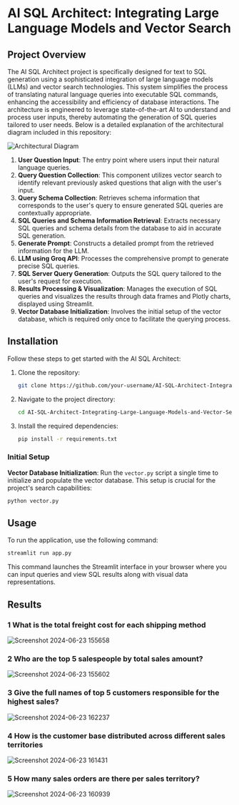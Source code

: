# AI SQL Architect: Integrating Large Language Models and Vector Search

## Project Overview

The AI SQL Architect project is specifically designed for text to SQL generation using a sophisticated integration of large language models (LLMs) and vector search technologies. This system simplifies the process of translating natural language queries into executable SQL commands, enhancing the accessibility and efficiency of database interactions. The architecture is engineered to leverage state-of-the-art AI to understand and process user inputs, thereby automating the generation of SQL queries tailored to user needs. Below is a detailed explanation of the architectural diagram included in this repository:

![Architectural Diagram](https://github.com/sameerhussai230/AI-SQL-Architect-Integrating-Large-Language-Models-and-Vector-Search/assets/85198601/4c624170-1bdb-40a6-a031-3891a487080d)

1. **User Question Input**: The entry point where users input their natural language queries.
2. **Query Question Collection**: This component utilizes vector search to identify relevant previously asked questions that align with the user's input.
3. **Query Schema Collection**: Retrieves schema information that corresponds to the user's query to ensure generated SQL queries are contextually appropriate.
4. **SQL Queries and Schema Information Retrieval**: Extracts necessary SQL queries and schema details from the database to aid in accurate SQL generation.
5. **Generate Prompt**: Constructs a detailed prompt from the retrieved information for the LLM.
6. **LLM using Groq API**: Processes the comprehensive prompt to generate precise SQL queries.
7. **SQL Server Query Generation**: Outputs the SQL query tailored to the user's request for execution.
8. **Results Processing & Visualization**: Manages the execution of SQL queries and visualizes the results through data frames and Plotly charts, displayed using Streamlit.
9. **Vector Database Initialization**: Involves the initial setup of the vector database, which is required only once to facilitate the querying process.


## Installation

Follow these steps to get started with the AI SQL Architect:

1. Clone the repository:
   ```bash
   git clone https://github.com/your-username/AI-SQL-Architect-Integrating-Large-Language-Models-and-Vector-Search.git
   ```
2. Navigate to the project directory:
   ```bash
   cd AI-SQL-Architect-Integrating-Large-Language-Models-and-Vector-Search
   ```
3. Install the required dependencies:
   ```bash
   pip install -r requirements.txt
   ```

### Initial Setup

**Vector Database Initialization**: Run the `vector.py` script a single time to initialize and populate the vector database. This setup is crucial for the project's search capabilities:

```bash
python vector.py
```

## Usage

To run the application, use the following command:

```bash
streamlit run app.py
```

This command launches the Streamlit interface in your browser where you can input queries and view SQL results along with visual data representations.

## Results
### 1 What is the total freight cost for each shipping method
![Screenshot 2024-06-23 155658](https://github.com/sameerhussai230/AI-SQL-Architect-Integrating-Large-Language-Models-and-Vector-Search/assets/85198601/a2b045c4-b98c-426a-8a48-525db9f27fee)

### 2 Who are the top 5 salespeople by total sales amount?

![Screenshot 2024-06-23 155602](https://github.com/sameerhussai230/AI-SQL-Architect-Integrating-Large-Language-Models-and-Vector-Search/assets/85198601/b30a00de-de9f-41a1-931d-5bf668f39fbc)

### 3 Give the full names of top 5 customers responsible for the highest sales?
![Screenshot 2024-06-23 162237](https://github.com/sameerhussai230/AI-SQL-Architect-Integrating-Large-Language-Models-and-Vector-Search/assets/85198601/21247363-8f6e-4cfc-bd23-d8210bf02ca1)

### 4 How is the customer base distributed across different sales territories
![Screenshot 2024-06-23 161431](https://github.com/sameerhussai230/AI-SQL-Architect-Integrating-Large-Language-Models-and-Vector-Search/assets/85198601/9d7350be-4c48-4d90-bfc4-27e6efc0e5ae)

### 5 How many sales orders are there per sales territory?
![Screenshot 2024-06-23 160939](https://github.com/sameerhussai230/AI-SQL-Architect-Integrating-Large-Language-Models-and-Vector-Search/assets/85198601/c1cc2ea7-a627-486f-8dff-e605af403005)


